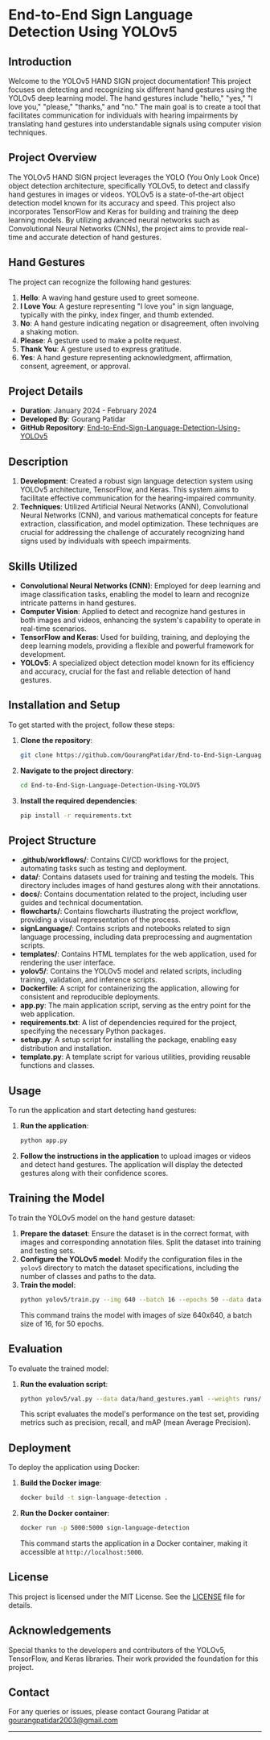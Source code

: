 

# End-to-End Sign Language Detection Using YOLOv5

## Introduction
Welcome to the YOLOv5 HAND SIGN project documentation! This project focuses on detecting and recognizing six different hand gestures using the YOLOv5 deep learning model. The hand gestures include "hello," "yes," "I love you," "please," "thanks," and "no." The main goal is to create a tool that facilitates communication for individuals with hearing impairments by translating hand gestures into understandable signals using computer vision techniques.

## Project Overview
The YOLOv5 HAND SIGN project leverages the YOLO (You Only Look Once) object detection architecture, specifically YOLOv5, to detect and classify hand gestures in images or videos. YOLOv5 is a state-of-the-art object detection model known for its accuracy and speed. This project also incorporates TensorFlow and Keras for building and training the deep learning models. By utilizing advanced neural networks such as Convolutional Neural Networks (CNNs), the project aims to provide real-time and accurate detection of hand gestures.

## Hand Gestures
The project can recognize the following hand gestures:

1. **Hello**: A waving hand gesture used to greet someone.
2. **I Love You**: A gesture representing "I love you" in sign language, typically with the pinky, index finger, and thumb extended.
3. **No**: A hand gesture indicating negation or disagreement, often involving a shaking motion.
4. **Please**: A gesture used to make a polite request.
5. **Thank You**: A gesture used to express gratitude.
6. **Yes**: A hand gesture representing acknowledgment, affirmation, consent, agreement, or approval.

## Project Details
- **Duration**: January 2024 - February 2024
- **Developed By**: Gourang Patidar
- **GitHub Repository**: [End-to-End-Sign-Language-Detection-Using-YOLOv5](https://github.com/GourangPatidar/End-to-End-Sign-Language-Detection-Using-YOLOV5)

## Description
1. **Development**: Created a robust sign language detection system using YOLOv5 architecture, TensorFlow, and Keras. This system aims to facilitate effective communication for the hearing-impaired community.
2. **Techniques**: Utilized Artificial Neural Networks (ANN), Convolutional Neural Networks (CNN), and various mathematical concepts for feature extraction, classification, and model optimization. These techniques are crucial for addressing the challenge of accurately recognizing hand signs used by individuals with speech impairments.

## Skills Utilized
- **Convolutional Neural Networks (CNN)**: Employed for deep learning and image classification tasks, enabling the model to learn and recognize intricate patterns in hand gestures.
- **Computer Vision**: Applied to detect and recognize hand gestures in both images and videos, enhancing the system's capability to operate in real-time scenarios.
- **TensorFlow and Keras**: Used for building, training, and deploying the deep learning models, providing a flexible and powerful framework for development.
- **YOLOv5**: A specialized object detection model known for its efficiency and accuracy, crucial for the fast and reliable detection of hand gestures.

## Installation and Setup
To get started with the project, follow these steps:

1. **Clone the repository**:
    ```bash
    git clone https://github.com/GourangPatidar/End-to-End-Sign-Language-Detection-Using-YOLOV5.git
    ```
2. **Navigate to the project directory**:
    ```bash
    cd End-to-End-Sign-Language-Detection-Using-YOLOV5
    ```
3. **Install the required dependencies**:
    ```bash
    pip install -r requirements.txt
    ```

## Project Structure
- **.github/workflows/**: Contains CI/CD workflows for the project, automating tasks such as testing and deployment.
- **data/**: Contains datasets used for training and testing the models. This directory includes images of hand gestures along with their annotations.
- **docs/**: Contains documentation related to the project, including user guides and technical documentation.
- **flowcharts/**: Contains flowcharts illustrating the project workflow, providing a visual representation of the process.
- **signLanguage/**: Contains scripts and notebooks related to sign language processing, including data preprocessing and augmentation scripts.
- **templates/**: Contains HTML templates for the web application, used for rendering the user interface.
- **yolov5/**: Contains the YOLOv5 model and related scripts, including training, validation, and inference scripts.
- **Dockerfile**: A script for containerizing the application, allowing for consistent and reproducible deployments.
- **app.py**: The main application script, serving as the entry point for the web application.
- **requirements.txt**: A list of dependencies required for the project, specifying the necessary Python packages.
- **setup.py**: A setup script for installing the package, enabling easy distribution and installation.
- **template.py**: A template script for various utilities, providing reusable functions and classes.

## Usage
To run the application and start detecting hand gestures:

1. **Run the application**:
    ```bash
    python app.py
    ```
2. **Follow the instructions in the application** to upload images or videos and detect hand gestures. The application will display the detected gestures along with their confidence scores.

## Training the Model
To train the YOLOv5 model on the hand gesture dataset:

1. **Prepare the dataset**: Ensure the dataset is in the correct format, with images and corresponding annotation files. Split the dataset into training and testing sets.
2. **Configure the YOLOv5 model**: Modify the configuration files in the `yolov5` directory to match the dataset specifications, including the number of classes and paths to the data.
3. **Train the model**:
    ```bash
    python yolov5/train.py --img 640 --batch 16 --epochs 50 --data data/hand_gestures.yaml --cfg yolov5/models/yolov5s.yaml --weights yolov5s.pt
    ```
    This command trains the model with images of size 640x640, a batch size of 16, for 50 epochs.

## Evaluation
To evaluate the trained model:

1. **Run the evaluation script**:
    ```bash
    python yolov5/val.py --data data/hand_gestures.yaml --weights runs/train/exp/weights/best.pt --img 640
    ```
    This script evaluates the model's performance on the test set, providing metrics such as precision, recall, and mAP (mean Average Precision).

## Deployment
To deploy the application using Docker:

1. **Build the Docker image**:
    ```bash
    docker build -t sign-language-detection .
    ```
2. **Run the Docker container**:
    ```bash
    docker run -p 5000:5000 sign-language-detection
    ```
    This command starts the application in a Docker container, making it accessible at `http://localhost:5000`.

## License
This project is licensed under the MIT License. See the [LICENSE](LICENSE) file for details.

## Acknowledgements
Special thanks to the developers and contributors of the YOLOv5, TensorFlow, and Keras libraries. Their work provided the foundation for this project.

## Contact
For any queries or issues, please contact Gourang Patidar at gourangpatidar2003@gmail.com

---

